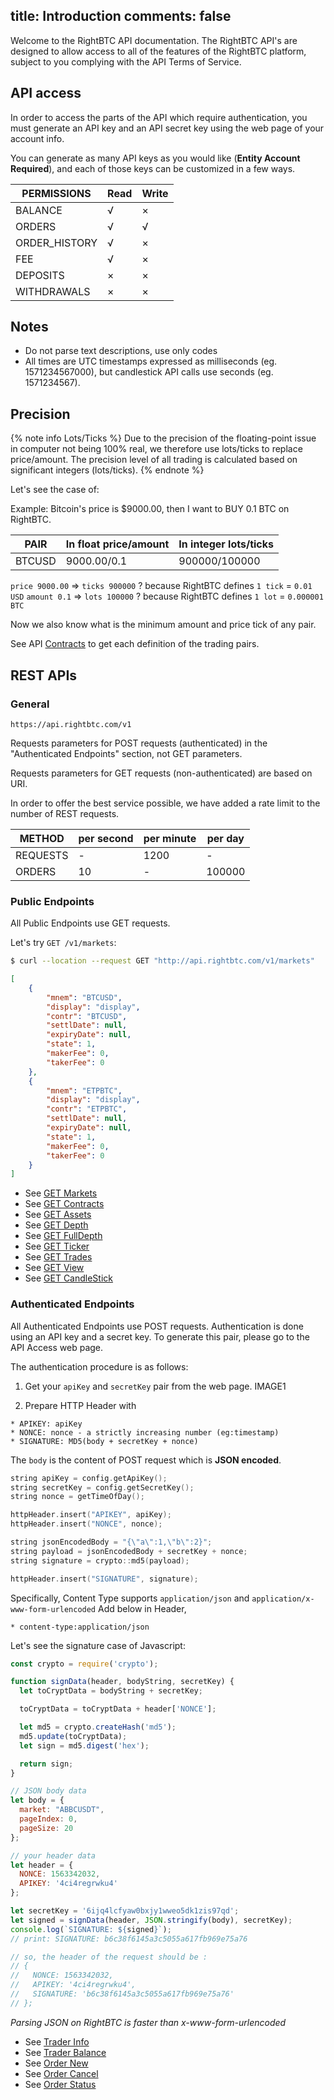 title: Introduction
comments: false
---
Welcome to the RightBTC API documentation.
The RightBTC API's are designed to allow access to all of the features of the RightBTC platform, subject to you complying with the API Terms of Service.

## API access

In order to access the parts of the API which require authentication, you must generate an API key and an API secret key using the web page of your account info.

You can generate as many API keys as you would like (**Entity Account Required**), and each of those keys can be customized in a few ways.

|  PERMISSIONS | Read | Write |
|  ------- | -------| ------- |
|  BALANCE |  √  | × | 
|  ORDERS   |  √  | √ | 
|  ORDER_HISTORY   |  √  | × | 
|  FEE |  √  | × | 
|  DEPOSITS |  ×  | × | 
|  WITHDRAWALS |  ×  | × | 

## Notes

* Do not parse text descriptions, use only codes
* All times are UTC timestamps expressed as milliseconds (eg. 1571234567000), but candlestick API calls use seconds (eg. 1571234567).

## Precision

{% note info Lots/Ticks %}
Due to the precision of the floating-point issue in computer not being 100% real,
we therefore use lots/ticks to replace price/amount.
The precision level of all trading is calculated based on significant integers (lots/ticks).
{% endnote %}

Let's see the case of:

Example: Bitcoin's price is $9000.00, then I want to BUY 0.1 BTC on RightBTC.

|  PAIR | In float price/amount | In integer lots/ticks |
|  ------- | -------| ------- |
|  BTCUSD |  9000.00/0.1  | 900000/100000 |

`price 9000.00` => `ticks 900000` ? because RightBTC defines `1 tick` = `0.01 USD`
`amount 0.1` => `lots 100000` ? because RightBTC defines `1 lot` = `0.000001 BTC`

Now we also know what is the minimum amount and price tick of any pair.

See API [Contracts](rest_pub.html#Contracts) to get each definition of the trading pairs.

## REST APIs

### General
```
https://api.rightbtc.com/v1
```
Requests parameters for POST requests (authenticated) in the "Authenticated Endpoints" section, not GET parameters.

Requests parameters for GET requests (non-authenticated) are based on URI.

In order to offer the best service possible, we have added a rate limit to the number of REST requests.

|  METHOD | per second | per minute | per day |
|  ------- | -------| ------- | ------- |
|  REQUESTS | - | 1200 | - |
|  ORDERS |  10 | - | 100000 |


### Public Endpoints

All Public Endpoints use GET requests.

Let's try `GET /v1/markets`:
``` bash
$ curl --location --request GET "http://api.rightbtc.com/v1/markets"
```
```json
[
    {
        "mnem": "BTCUSD",
        "display": "display",
        "contr": "BTCUSD",
        "settlDate": null,
        "expiryDate": null,
        "state": 1,
        "makerFee": 0,
        "takerFee": 0
    },
    {
        "mnem": "ETPBTC",
        "display": "display",
        "contr": "ETPBTC",
        "settlDate": null,
        "expiryDate": null,
        "state": 1,
        "makerFee": 0,
        "takerFee": 0
    }
]
```

* See [GET Markets](rest_pub.html#Markets)
* See [GET Contracts](rest_pub.html#Contracts)
* See [GET Assets](rest_pub.html#Assets)
* See [GET Depth](rest_pub.html#Depth)
* See [GET FullDepth](rest_pub.html#FullDepth)
* See [GET Ticker](rest_pub.html#Ticker)
* See [GET Trades](rest_pub.html#Trades)
* See [GET View](rest_pub.html#View)
* See [GET CandleStick](rest_pub.html#Candlestick)

### Authenticated Endpoints

All Authenticated Endpoints use POST requests.
Authentication is done using an API key and a secret key.
To generate this pair, please go to the API Access web page.

The authentication procedure is as follows:

1. Get your `apiKey` and `secretKey` pair from the web page.
IMAGE1

2. Prepare HTTP Header with
```
* APIKEY: apiKey
* NONCE: nonce - a strictly increasing number (eg:timestamp)
* SIGNATURE: MD5(body + secretKey + nonce)
```
The `body` is the content of POST request which is **JSON encoded**.

```cpp
string apiKey = config.getApiKey();
string secretKey = config.getSecretKey();
string nonce = getTimeOfDay();

httpHeader.insert("APIKEY", apiKey);
httpHeader.insert("NONCE", nonce);

string jsonEncodedBody = "{\"a\":1,\"b\":2}";
string payload = jsonEncodedBody + secretKey + nonce;
string signature = crypto::md5(payload);

httpHeader.insert("SIGNATURE", signature);
```

Specifically, Content Type supports `application/json` and `application/x-www-form-urlencoded`
Add below in Header,
```
* content-type:application/json
```

Let's see the signature case of Javascript:
```js
const crypto = require('crypto');

function signData(header, bodyString, secretKey) {
  let toCryptData = bodyString + secretKey;

  toCryptData = toCryptData + header['NONCE'];

  let md5 = crypto.createHash('md5');
  md5.update(toCryptData);
  let sign = md5.digest('hex');

  return sign;
}

// JSON body data
let body = {
  market: "ABBCUSDT",
  pageIndex: 0, 
  pageSize: 20
};

// your header data
let header = {
  NONCE: 1563342032,
  APIKEY: '4ci4regrwku4'
};

let secretKey = '6ijq4lcfyaw0bxjy1wweo5dk1zis97qd';
let signed = signData(header, JSON.stringify(body), secretKey);
console.log(`SIGNATURE: ${signed}`);
// print: SIGNATURE: b6c38f6145a3c5055a617fb969e75a76

// so, the header of the request should be :
// {
//   NONCE: 1563342032,
//   APIKEY: '4ci4regrwku4',
//   SIGNATURE: 'b6c38f6145a3c5055a617fb969e75a76'
// };
```

*Parsing JSON on RightBTC is faster than x-www-form-urlencoded*

* See [Trader Info](rest_auth.html#Trader-Info)
* See [Trader Balance](rest_auth.html#Trader-Balance)
* See [Order New](rest_auth.html#Create-New-Order)
* See [Order Cancel](rest_auth.html#Cancel-Active-Order)
* See [Order Status](rest_auth.html#Query-Active-Orders)

